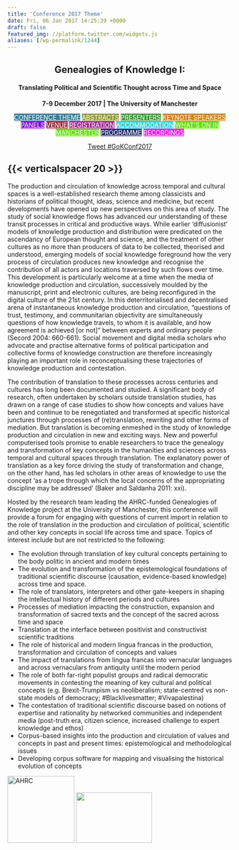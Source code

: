 ```yaml
---
title: 'Conference 2017 Theme'
date: Fri, 06 Jan 2017 14:25:39 +0000
draft: false
featured_img: //platform.twitter.com/widgets.js
aliases: [/wp-permalink/1244]
---
```


<div class="entry-post"><h2 id="conference" style="text-align: center;">Genealogies of Knowledge I:</h2>
<h4 style="text-align: center;">Translating Political and Scientific Thought across Time and Space</h4>
<p style="text-align: center;"><strong>7-9 December 2017 | The University of Manchester</strong></p>
<p style="text-align: center;"><a class="fasc-button fasc-size-small fasc-type-flat fasc-rounded-medium fasc-ico-before dashicons-admin-site fasc-style-bold" style="background-color: #33809e; color: #ffffff;" href="http://genealogiesofknowledge.net/gok2017conference/">CONFERENCE THEME</a> <a class="fasc-button fasc-size-small fasc-type-flat fasc-rounded-medium fasc-ico-before dashicons-admin-comments fasc-style-bold" style="background-color: #959e33; color: #ffffff;" href="http://genealogiesofknowledge.net/gok2017conference/abstracts/">ABSTRACTS</a> <a class="fasc-button fasc-size-small fasc-type-flat fasc-rounded-medium fasc-ico-before dashicons-groups fasc-style-bold" style="background-color: #3a9e33; color: #ffffff;" href="http://genealogiesofknowledge.net/gok2017conference/presenters/">PRESENTERS</a> <a class="fasc-button fasc-size-small fasc-type-flat fasc-rounded-medium fasc-ico-before dashicons-admin-users fasc-style-bold" style="background-color: #e08012; color: #ffffff;" href="http://genealogiesofknowledge.net/keynote-speakers/">KEYNOTE SPEAKERS</a> <a class="fasc-button fasc-size-small fasc-type-flat fasc-rounded-medium fasc-ico-before dashicons-images-alt fasc-style-bold" style="background-color: #8012e0; color: #ffffff;" href="http://genealogiesofknowledge.net/panels/">PANELS</a>
<a class="fasc-button fasc-size-small fasc-type-flat fasc-rounded-medium fasc-ico-before dashicons-admin-home fasc-style-bold" style="background-color: #9e3343; color: #ffffff;" href="http://genealogiesofknowledge.net/venue/">VENUE</a> <a class="fasc-button fasc-size-small fasc-type-flat fasc-rounded-medium fasc-ico-before dashicons-star-empty fasc-style-bold" style="background-color: #9e3390; color: #ffffff;" href="http://genealogiesofknowledge.net/registration/">REGISTRATION</a> <a class="fasc-button fasc-size-small fasc-type-flat fasc-rounded-medium fasc-ico-before dashicons-admin-network fasc-style-bold" style="background-color: #36d6d6; color: #ffffff;" href="http://genealogiesofknowledge.net/accommodation/">ACCOMMODATION</a> <a class="fasc-button fasc-size-small fasc-type-flat fasc-rounded-medium fasc-ico-before dashicons-camera fasc-style-bold" style="background-color: #64e012; color: #ffffff;" href="http://genealogiesofknowledge.net/whats-on-in-manchester/">WHAT'S ON IN MANCHESTER</a>
<a class="fasc-button fasc-size-small fasc-type-flat fasc-rounded-medium fasc-ico-before dashicons-list-view fasc-style-bold" style="background-color: #2d3173; color: #ffffff;" href="http://genealogiesofknowledge.net/gok2017conference/programme/">PROGRAMME</a>&nbsp;<a class="fasc-button fasc-size-small fasc-type-flat fasc-rounded-medium fasc-ico-before dashicons-format-video fasc-style-bold" style="background-color: #f218f2; color: #ffffff;" href="http://genealogiesofknowledge.net/events/gok2017conference/video-recordings/">RECORDINGS</a></p>
<p style="text-align: center;"><a class="twitter-hashtag-button" href="https://twitter.com/intent/tweet?button_hashtag=GoKConf2017" data-show-count="false">Tweet #GoKConf2017</a><script async="" src="//platform.twitter.com/widgets.js" charset="utf-8"></script></p>

<h2 id="conference">{{< verticalspacer 20 >}}</h2>
The production and circulation of knowledge across temporal and cultural spaces is a well-established research theme among classicists and historians of political thought, ideas, science and medicine, but recent developments have opened up new perspectives on this area of study. The study of social knowledge flows has advanced our understanding of these transit processes in critical and productive ways. While earlier ‘diffusionist’ models of knowledge production and distribution were predicated on the ascendancy of European thought and science, and the treatment of other cultures as no more than producers of data to be collected, theorised and understood, emerging models of social knowledge foreground how the very process of circulation produces new knowledge and recognise the contribution of all actors and locations traversed by such flows over time. This development is particularly welcome at a time when the media of knowledge production and circulation, successively moulded by the manuscript, print and electronic cultures, are being reconfigured in the digital culture of the 21st century. In this deterritorialised and decentralised arena of instantaneous knowledge production and circulation, “questions of trust, testimony, and communitarian objectivity are simultaneously questions of how knowledge travels, to whom it is available, and how agreement is achieved [or not]” between experts and ordinary people (Secord 2004: 660-661). Social movement and digital media scholars who advocate and practise alternative forms of political participation and collective forms of knowledge construction are therefore increasingly playing an important role in reconceptualising these trajectories of knowledge production and contestation.

The contribution of translation to these processes across centuries and cultures has long been documented and studied. A significant body of research, often undertaken by scholars outside translation studies, has drawn on a range of case studies to show how concepts and values have been and continue to be renegotiated and transformed at specific historical junctures through processes of (re)translation, rewriting and other forms of mediation. But translation is becoming enmeshed in the study of knowledge production and circulation in new and exciting ways. New and powerful computerised tools promise to enable researchers to trace the genealogy and transformation of key concepts in the humanities and sciences across temporal and cultural spaces through translation. The explanatory power of translation as a key force driving the study of transformation and change, on the other hand, has led scholars in other areas of knowledge to use the concept ‘as a trope through which the local concerns of the appropriating discipline may be addressed’ (Baker and Saldanha 2011: xxi).

Hosted by the research team leading the AHRC-funded Genealogies of Knowledge project at the University of Manchester, this conference will provide a forum for engaging with questions of current import in relation to the role of translation in the production and circulation of political, scientific and other key concepts in social life across time and space. Topics of interest include but are not restricted to the following:
<ul>
 	<li>The evolution through translation of key cultural concepts pertaining to the body politic in ancient and modern times</li>
 	<li>The evolution and transformation of the epistemological foundations of traditional scientific discourse (causation, evidence-based knowledge) across time and space.</li>
 	<li>The role of translators, interpreters and other gate-keepers in shaping the intellectual history of different periods and cultures</li>
 	<li>Processes of mediation impacting the construction, expansion and transformation of sacred texts and the concept of the sacred across time and space</li>
 	<li>Translation at the interface between positivist and constructivist scientific traditions</li>
 	<li>The role of historical and modern lingua francas in the production, transformation and circulation of concepts and values</li>
 	<li>The impact of translations from lingua francas into vernacular languages and across vernaculars from antiquity until the modern period</li>
 	<li>The role of both far-right populist groups and radical democratic movements in contesting the meaning of key cultural and political concepts (e.g. Brexit-Trumpism vs neoliberalism; state-centred vs non-state models of democracy; #Blacklivesmatter; #Vivapalestina)</li>
 	<li>The contestation of traditional scientific discourse based on notions of expertise and rationality by networked communities and independent media (post-truth era, citizen science, increased challenge to expert knowledge and ethos)</li>
 	<li>Corpus-based insights into the production and circulation of values and concepts in past and present times: epistemological and methodological issues</li>
 	<li>Developing corpus software for mapping and visualising the historical evolution of concepts</li>
</ul>
<img class="alignleft wp-image-475 size-thumbnail" src="/wp-content/uploads/2016/06/AHRC-funded-logo218x218-150x150.jpg" alt="AHRC" width="150" height="150">
<img class="wp-image-1257 alignright" src="/wp-content/uploads/2017/01/ctis-300x198.jpg" width="170" height="113"></div>